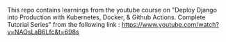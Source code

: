 This repo contains learnings from the youtube course on "Deploy Django into Production with Kubernetes, Docker, & Github Actions. Complete Tutorial Series" from the following link : https://www.youtube.com/watch?v=NAOsLaB6Lfc&t=698s